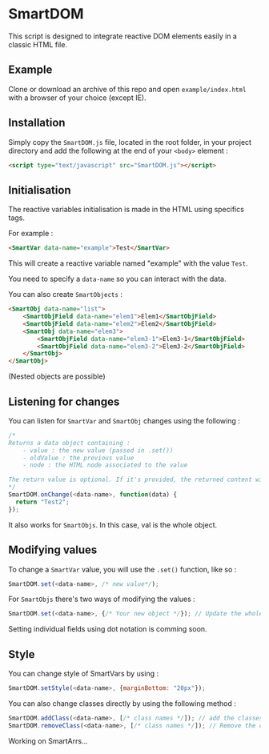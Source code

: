 # SmartDOM

This script is designed to integrate reactive DOM elements easily in a classic HTML file.

## Example

Clone or download an archive of this repo and open `example/index.html` with a browser of your choice (except IE).

## Installation

Simply copy the `SmartDOM.js` file, located in the root folder, in your project directory and add the following at the end of your `<body>` element :

```html
<script type="text/javascript" src="SmartDOM.js"></script>
```

## Initialisation

The reactive variables initialisation is made in the HTML using specifics tags.

For example :

```html
<SmartVar data-name="example">Test</SmartVar>
```

This will create a reactive variable named "example" with the value `Test`.

You need to specify a `data-name` so you can interact with the data.

You can also create `SmartObjects` :

```html
<SmartObj data-name="list">
	<SmartObjField data-name="elem1">Elem1</SmartObjField>
	<SmartObjField data-name="elem2">Elem2</SmartObjField>
	<SmartObj data-name="elem3">
		<SmartObjField data-name="elem3-1">Elem3-1</SmartObjField>
		<SmartObjField data-name="elem3-2">Elem3-2</SmartObjField>
	</SmartObj>
</SmartObj>
```

(Nested objects are possible)

## Listening for changes

You can listen for `SmartVar` and `SmartObj` changes using the following :

```javascript
/*
Returns a data object containing :
	- value : the new value (passed in .set())
	- oldValue : the previous value
	- node : the HTML node associated to the value

The return value is optional. If it's provided, the returned content will be used for the render. If not, val will be.
*/
SmartDOM.onChange(<data-name>, function(data) {
  return "Test2";
});
```

It also works for `SmartObjs`. In this case, val is the whole object.

## Modifying values

To change a `SmartVar` value, you will use the `.set()` function, like so :

```javascript
SmartDOM.set(<data-name>, /* new value*/);
```

For `SmartObjs` there's two ways of modifying the values :

```javascript
SmartDOM.set(<data-name>, {/* Your new object */}); // Update the whole object
```

Setting individual fields using dot notation is comming soon.

## Style

You can change style of SmartVars by using :

```javascript
SmartDOM.setStyle(<data-name>, {marginBottom: "20px"});
```

You can also change classes directly by using the following method :

```javascript
SmartDOM.addClass(<data-name>, [/* class names */]); // add the classes to the associated html node
SmartDOM.removeClass(<data-name>, [/* class names */]); // Remove the classes from the associated html node
```

Working on SmartArrs...
